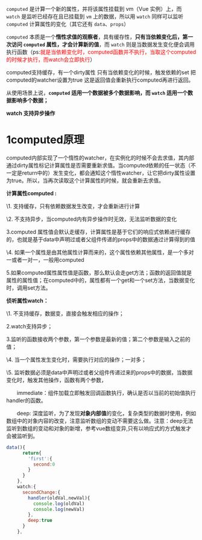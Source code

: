 `computed` 是计算一个新的属性，并将该属性挂载到 vm（Vue 实例）上，而 `watch` 是监听已经存在且已挂载到 `vm` 上的数据，所以用 `watch` 同样可以监听 `computed` 计算属性的变化（其它还有 `data`、`props`）

`computed` 本质是一个**惰性求值的观察者**，具有缓存性，**只有当依赖变化后，第一次访问  `computed`  属性，才会计算新的值**，而 `watch` 则是当数据发生变化便会调用执行函数（ps:<span style="color:red">就是当依赖变化时，computed函数并不执行，当取这个computed的时候才执行，而watch会立即执行</span>）

computed支持缓存，有一个dirty属性 只有当依赖变化的时候，触发依赖的set 把computed的watcher设置为true 这是返回值会重新执行computed再进行返回。

从使用场景上说，**`computed` 适用一个数据被多个数据影响，而 `watch` 适用一个数据影响多个数据；**

**watch 支持异步操作**



# 1computed原理

computed内部实现了一个惰性的watcher，在实例化的时候不会去求值，其内部通过dirty属性标记计算属性是否需要重新求值。当computed依赖的任一状态（不一定是return中的）发生变化，都会通知这个惰性watcher，让它把dirty属性设置为true。所以，当再次读取这个计算属性的时候，就会重新去求值。





**计算属性computed :** 

\1. 支持缓存，只有依赖数据发生改变，才会重新进行计算

\2. 不支持异步，当computed内有异步操作时无效，无法监听数据的变化

3.computed 属性值会默认走缓存，计算属性是基于它们的响应式依赖进行缓存的，也就是基于data中声明过或者父组件传递的props中的数据通过计算得到的值

\4. 如果一个属性是由其他属性计算而来的，这个属性依赖其他属性，是一个多对一或者一对一，一般用computed

5.如果computed属性属性值是函数，那么默认会走get方法；函数的返回值就是属性的属性值；在computed中的，属性都有一个get和一个set方法，当数据变化时，调用set方法。

**侦听属性watch：**

\1. 不支持缓存，数据变，直接会触发相应的操作；

2.watch支持异步；

3.监听的函数接收两个参数，第一个参数是最新的值；第二个参数是输入之前的值；

\4. 当一个属性发生变化时，需要执行对应的操作；一对多；

\5. 监听数据必须是data中声明过或者父组件传递过来的props中的数据，当数据变化时，触发其他操作，函数有两个参数，

　　immediate：组件加载立即触发回调函数执行，确认是否以当前的初始值执行handler的函数。

　　deep: 深度监听，为了发现**对象内部值**的变化，复杂类型的数据时使用，例如数组中的对象内容的改变，注意监听数组的变动不需要这么做。注意：deep无法监听到数组的变动和对象的新增，参考vue数组变异,只有以响应式的方式触发才会被监听到。



```js
data(){
      return{
        'first':{
          second:0
        }
      }
    },
    watch:{
      secondChange:{
        handler(oldVal,newVal){
          console.log(oldVal)
          console.log(newVal)
        },
        deep:true
      }
    },
```